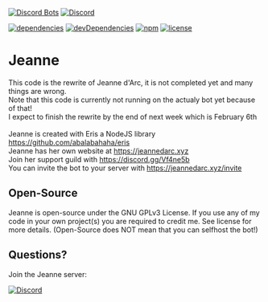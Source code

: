 [![Discord Bots](https://discordbots.org/api/widget/status/237578660708745216.svg?noavatar=true)](https://discordbots.org/bot/237578660708745216)
[![Discord](https://discordapp.com/api/guilds/240059867744698368/embed.png)](https://discord.gg/Vf4ne5b)

[![dependencies](https://david-dm.org/Chaldea-devs/Jeanne/status.svg?style=flat-square)](https://david-dm.org/KurozeroPB/Jeanne)
[![devDependencies](https://david-dm.org/Chaldea-devs/Jeanne/dev-status.svg?style=flat-square)](https://david-dm.org/KurozeroPB/Jeanne?type=dev)
[![npm](https://img.shields.io/github/release/Chaldea-devs/Jeanne.svg?style=flat-square)](https://github.com/KurozeroPB/Jeanne/releases)
[![license](https://img.shields.io/github/license/Chaldea-devs/Jeanne.svg?style=flat-square)](https://choosealicense.com/licenses/gpl-3.0)

# Jeanne
This code is the rewrite of Jeanne d'Arc, it is not completed yet and many things are wrong.<br/>
Note that this code is currently not running on the actualy bot yet because of that!<br/>
I expect to finish the rewrite by the end of next week which is February 6th
<br/><br/>
Jeanne is created with Eris a NodeJS library https://github.com/abalabahaha/eris<br/>
Jeanne has her own website at https://jeannedarc.xyz<br/>
Join her support guild with https://discord.gg/Vf4ne5b<br/>
You can invite the bot to your server with https://jeannedarc.xyz/invite

Open-Source
-
Jeanne is open-source under the GNU GPLv3 License. If you use any of my code in your own project(s) you are required to credit me. See license for more details. (Open-Source does NOT mean that you can selfhost the bot!)

Questions?
-
Join the Jeanne server:

[![Discord](https://discordapp.com/api/guilds/240059867744698368/embed.png?style=banner2)](https://discord.gg/Vf4ne5b)
